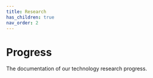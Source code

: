 ```yaml
---
title: Research
has_children: true
nav_order: 2
---
```


# Progress

The documentation of our technology research progress. 
